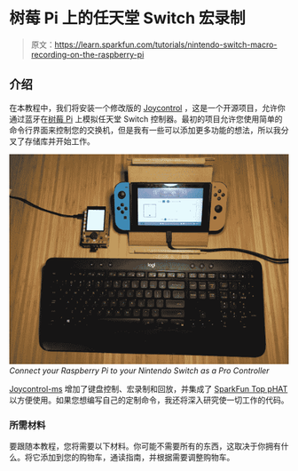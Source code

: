 # 树莓 Pi 上的任天堂 Switch 宏录制

> 原文：<https://learn.sparkfun.com/tutorials/nintendo-switch-macro-recording-on-the-raspberry-pi>

## 介绍

在本教程中，我们将安装一个修改版的 [Joycontrol](https://github.com/mart1nro/joycontrol) ，这是一个开源项目，允许你通过蓝牙在[树莓 Pi](https://www.sparkfun.com/products/15447) 上模拟任天堂 Switch 控制器。最初的项目允许您使用简单的命令行界面来控制您的交换机，但是我有一些可以添加更多功能的想法，所以我分叉了存储库并开始工作。

![Raspberry Pi Connected to Nintendo Switch](img/f68687bd19e0eef7177f593b92c7e0ab.png)*Connect your Raspberry Pi to your Nintendo Switch as a Pro Controller*

[Joycontrol-ms](https://github.com/marcus-stevenson/joycontrol-ms) 增加了键盘控制、宏录制和回放，并集成了 [SparkFun Top pHAT](https://www.sparkfun.com/products/16301) 以方便使用。如果您想编写自己的定制命令，我还将深入研究使一切工作的代码。

### 所需材料

要跟随本教程，您将需要以下材料。你可能不需要所有的东西，这取决于你拥有什么。将它添加到您的购物车，通读指南，并根据需要调整购物车。